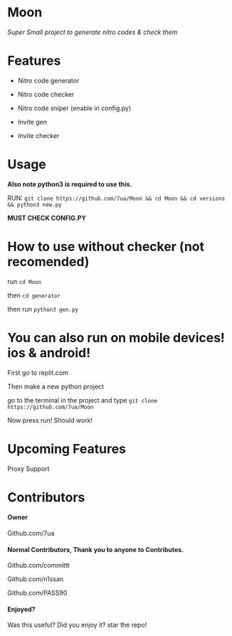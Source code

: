 # Moon

*Super Small project to generate nitro codes & check them*






# 



# Features
- Nitro code generator


- Nitro code checker

- Nitro code sniper (enable in config.py)


- Invite gen


- Invite checker


# Usage


**Also note python3 is required to use this.**

RUN: `git clone https://github.com/7ua/Moon && cd Moon && cd versions && python3 new.py`

**MUST CHECK CONFIG.PY**

# How to use without checker (not recomended)

run `cd Moon`


then `cd generator`


then run `python3 gen.py`





# You can also run on mobile devices! ios & android!



First go to replit.com


Then make a new python project


go to the terminal in the project and type `git clone https://github.com/7ua/Moon`

Now press run! Should work!


# Upcoming Features

Proxy Support


# Contributors

#### Owner 

Github.com/7ua


#### Normal Contributors, Thank you to anyone to Contributes.



Github.com/committt


Github.com/n1ssan


Github.com/PASS90


#### Enjoyed?
Was this useful? Did you enjoy it? star the repo!
